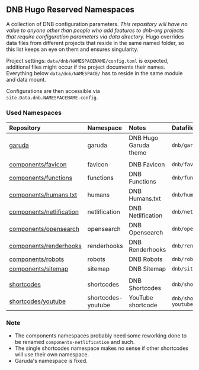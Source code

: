 ## DNB Hugo Reserved Namespaces

A collection of DNB configuration parameters. *This repository will have no value to anyone other than people who add features to dnb-org projects that require configuration parameters via data directory.* Hugo overrides data files from different projects that reside in the same named folder, so this list keeps an eye on them and ensures singularity. 

Project settings: `data/dnb/NAMESPACENAME/config.toml` is expected, additional files might occur if the project documents their names. Everything below `data/dnb/NAMESPACE/` has to reside in the same module and data mount.

Configurations are then accessible via `site.Data.dnb.NAMESPACENAME.config`.

### Used Namespaces

| Repository | Namespace | Notes | Datafile | Used |
|:--- |:--- |:--- |:--- |:--- |
| [garuda](https://github.com/dnb-org/garuda) | garuda | DNB Hugo Garuda theme | `dnb/garuda/config.toml` | :heavy_check_mark: |
| | | | | |
| [components/favicon](https://github.com/dnb-org/components/tree/main/favicon) | favicon | DNB Favicon | `dnb/favicon/config.toml` | :x: |
| [components/functions](https://github.com/dnb-org/components/tree/main/functions) | functions | DNB Functions | `dnb/functions/config.toml` | :x: |
| [components/humans.txt](https://github.com/dnb-org/components/tree/main/humans.txt) | humans | DNB Humans.txt | `dnb/humanstxt/config.toml` | :x: |
| [components/netlification](https://github.com/dnb-org/components/tree/main/netlification) | netlification | DNB Netlification | `dnb/netlification/config.toml` | :heavy_check_mark: |
| [components/opensearch](https://github.com/dnb-org/components/tree/main/opensearch) | opensearch | DNB Opensearch | `dnb/opensearch/config.toml` | :x: |
| [components/renderhooks](https://github.com/dnb-org/components/tree/main/renderhooks) | renderhooks | DNB Renderhooks | `dnb/renderhooks/config.toml` | :x: |
| [components/robots](https://github.com/dnb-org/components/tree/main/robots) | robots | DNB Robots | `dnb/robots/config.toml` | :x: |
| [components/sitemap](https://github.com/dnb-org/components/tree/main/sitemap) | sitemap | DNB Sitemap | `dnb/sitemap/config.toml` | :x: |
| | | | | |
| [shortcodes](https://github.com/dnb-org/shortcodes) | shortcodes | DNB Shortcodes | `dnb/shortcodes/config.toml` | :x: |
| [shortcodes/youtube](https://github.com/dnb-org/shortcodes/tree/main/sitemap) | shortcodes-youtube | YouTube shortcode | `dnb/shortcodes-youtube/config.toml` | :x: |

### Note

- The components namespaces probably need some reworking done to be renamed `components-netlification` and such. 
- The single shortcodes namespace makes no sense if other shortcodes will use their own namespace.
- Garuda's namespace is fixed.
